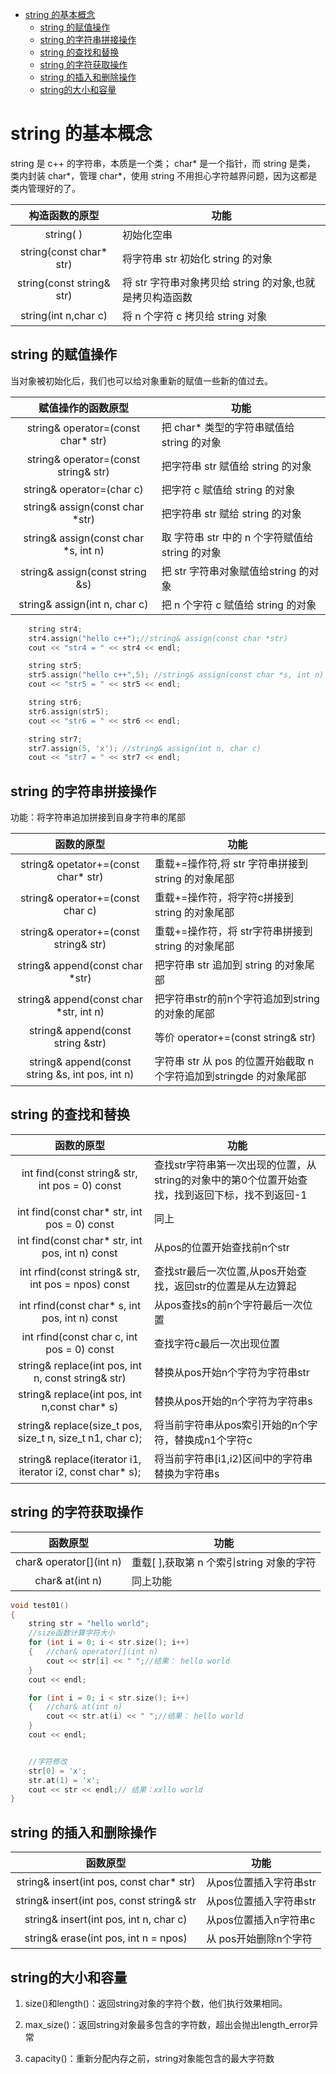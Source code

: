 
<!-- @import "[TOC]" {cmd="toc" depthFrom=1 depthTo=6 orderedList=false} -->

<!-- code_chunk_output -->

- [string 的基本概念](#string-的基本概念)
  - [string 的赋值操作](#string-的赋值操作)
  - [string 的字符串拼接操作](#string-的字符串拼接操作)
  - [string 的查找和替换](#string-的查找和替换)
  - [string 的字符获取操作](#string-的字符获取操作)
  - [string 的插入和删除操作](#string-的插入和删除操作)
  - [string的大小和容量](#string的大小和容量)

<!-- /code_chunk_output -->


# string 的基本概念
string 是 c++ 的字符串，本质是一个类；
char* 是一个指针，而 string 是类， 类内封装 char*，管理 char*，使用 string 不用担心字符越界问题，因为这都是类内管理好的了。

|构造函数的原型|功能|
|:--:|--|
|string( )	                |初始化空串|
|string(const char* str)	|将字符串 str 初始化 string 的对象|
|string(const string& str)	|将 str 字符串对象拷贝给 string 的对象,也就是拷贝构造函数|
|string(int n,char c)	    |将 n 个字符 c 拷贝给 string 对象|

## string 的赋值操作
当对象被初始化后，我们也可以给对象重新的赋值一些新的值过去。

|赋值操作的函数原型	|功能|
|:--:|--|
|string& operator=(const char* str)	    |把 char* 类型的字符串赋值给 string 的对象|
|string& operator=(const string& str)	|把字符串 str 赋值给 string 的对象|
|string& operator=(char c)	            |把字符 c 赋值给 string 的对象|
|string& assign(const char *str)	    |把字符串 str 赋给 string 的对象|
|string& assign(const char *s, int n)	|取 字符串 str 中的 n 个字符赋值给 string 的对象|
|string& assign(const string &s)	    |把 str 字符串对象赋值给string 的对象|
|string& assign(int n, char c)	        |把 n 个字符 c 赋值给 string 的对象|


```cpp
	string str4;
	str4.assign("hello c++");//string& assign(const char *str)
	cout << "str4 = " << str4 << endl;

	string str5;
	str5.assign("hello c++",5); //string& assign(const char *s, int n)
	cout << "str5 = " << str5 << endl;

	string str6;
	str6.assign(str5);
	cout << "str6 = " << str6 << endl;

	string str7;
	str7.assign(5, 'x'); //string& assign(int n, char c)
	cout << "str7 = " << str7 << endl;
```

## string 的字符串拼接操作
功能：将字符串追加拼接到自身字符串的尾部

|函数的原型	|功能|
|:--:|--|
|string& opetator+=(const char* str)	|重载+=操作符,将 str 字符串拼接到 string 的对象尾部|
|string& operator+=(const char c)	    |重载+=操作符，将字符c拼接到 string 的对象尾部|
|string& operator+=(const string& str)	|重载+=操作符，将 str字符串拼接到 string 的对象尾部|
|string& append(const char *str)	    |把字符串 str 追加到 string 的对象尾部|
|string& append(const char *str, int n)	|把字符串str的前n个字符追加到string的对象的尾部|
|string& append(const string &str)	    |等价 operator+=(const string& str)|
|string& append(const string &s, int pos, int n)	|字符串 str 从 pos 的位置开始截取 n 个字符追加到stringde 的对象尾部|


## string 的查找和替换
|函数的原型|	功能|
|:--:|--|
|int find(const string& str, int pos = 0) const	|查找str字符串第一次出现的位置，从string的对象中的第0个位置开始查找，找到返回下标，找不到返回-1|
|int find(const char* str, int pos = 0) const	    |同上|
|int find(const char* str, int pos, int n) const	|从pos的位置开始查找前n个str|
|int rfind(const string& str, int pos = npos) const	|查找str最后一次位置,从pos开始查找，返回str的位置是从左边算起|
|int rfind(const char* s, int pos, int n) const	    |从pos查找s的前n个字符最后一次位置|
|int rfind(const char c, int pos = 0) const	        |查找字符c最后一次出现位置|
|string& replace(int pos, int n, const string& str)	|替换从pos开始n个字符为字符串str|
|string& replace(int pos, int n,const char* s)	    |替换从pos开始的n个字符为字符串s|
|string& replace(size_t pos, size_t n, size_t n1, char c);  |将当前字符串从pos索引开始的n个字符，替换成n1个字符c|
|string& replace(iterator i1, iterator i2, const char* s);  |将当前字符串[i1,i2)区间中的字符串替换为字符串s|

## string 的字符获取操作
|函数原型	|功能|
|:--:|--|
|char& operator[](int n)	|重载[ ],获取第 n 个索引string 对象的字符|
|char& at(int n)            |同上功能|

```cpp
void test01()
{
	string str = "hello world";
	//size函数计算字符大小
	for (int i = 0; i < str.size(); i++)
	{	//char& operator[](int n)
		cout << str[i] << " ";//结果： hello world
	}
	cout << endl;

	for (int i = 0; i < str.size(); i++)
	{	//char& at(int n)
		cout << str.at(i) << " ";//结果： hello world
	}
	cout << endl;


	//字符修改
	str[0] = 'x';
	str.at(1) = 'x';
	cout << str << endl;// 结果：xxllo world
}
```

## string 的插入和删除操作

|函数原型	|功能|
|:--:|--|
|string& insert(int pos, const char* str)	|从pos位置插入字符串str|
|string& insert(int pos, const string& str	|从pos位置插入字符串str|
|string& insert(int pos, int n, char c)	    |从pos位置插入n字符串c|
|string& erase(int pos, int n = npos)       |从 pos开始删除n个字符|

## string的大小和容量
1. size()和length()：返回string对象的字符个数，他们执行效果相同。

2. max_size()：返回string对象最多包含的字符数，超出会抛出length_error异常

3. capacity()：重新分配内存之前，string对象能包含的最大字符数

